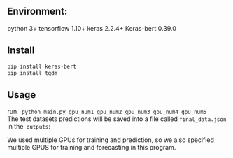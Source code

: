 Environment:
-----
python 3+ tensorflow 1.10+ keras 2.2.4+ Keras-bert:0.39.0

Install
-----

```python
pip install keras-bert
pip install tqdm
```

Usage
-----
run ``` python main.py gpu_num1 gpu_num2 gpu_num3 gpu_num4 gpu_num5``` <br>
The test datasets predictions will be saved into a file called ```final_data.json ```in the``` outputs```:

We used multiple GPUs for training and prediction, so we also specified multiple GPUS for training and forecasting in this program.


